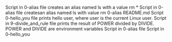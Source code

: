 Script in 0-alias file creates an alias named ls with a value rm *
Script in 0-alias file createsan alias named ls with value rm 0-alias README.md
Script 0-hello_you file prints hello user, where user is the current Linux user.
Script in 9-divide_and_rule file prints the result of POWER divided by DIVIDE. POWER and DIVIDE are environment variables
Script in 0-alias file
Script in 0-hello_you
